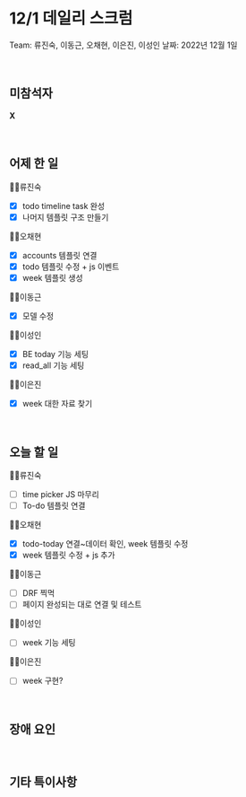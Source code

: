 # 12/1 데일리 스크럼

Team: 류진숙, 이동근, 오채현, 이은진, 이성인
날짜: 2022년 12월 1일

<br>

## 미참석자

**X**

<br>

## 어제 한 일

👨‍💻류진숙

- [x]  todo timeline task 완성
- [x]  나머지 템플릿 구조 만들기

👨‍💻오채현

- [x]  accounts 템플릿 연결
- [x]  todo 템플릿 수정 + js 이벤트
- [x]  week 템플릿 생성

👨‍💻이동근

- [x]  모델 수정

👨‍💻이성인

- [x]  BE today 기능 세팅
- [x]  read_all 기능 세팅

👨‍💻이은진

- [x]  week 대한 자료 찾기

<br>

## 오늘 할 일

👨‍💻류진숙

- [ ]  time picker JS 마무리
- [ ]  To-do 템플릿 연결

👨‍💻오채현

- [x]  todo-today 연결~데이터 확인, week 템플릿 수정
- [x]  week 템플릿 수정 + js 추가

👨‍💻이동근

- [ ]  DRF 찍먹
- [ ]  페이지 완성되는 대로 연결 및 테스트

👨‍💻이성인

- [ ]  week 기능 세팅

👨‍💻이은진

- [ ]  week 구현?

<br>

## 장애 요인

<br>

## 기타 특이사항